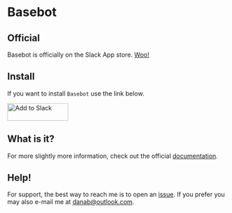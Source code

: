 # Basebot

## Official

Basebot is officially on the Slack App store. [Woo!](https://danab.github.io/basebot/)

## Install

If you want to install `Basebot` use the link below.

<a href="https://slack.com/oauth/authorize?client_id=347806718947.352926977719&scope=commands"><img alt="Add to Slack" height="40" width="139" src="https://platform.slack-edge.com/img/add_to_slack.png" srcset="https://platform.slack-edge.com/img/add_to_slack.png 1x, https://platform.slack-edge.com/img/add_to_slack@2x.png 2x" /></a>

## What is it?

For more slightly more information, check out the official [documentation](https://danab.github.io/basebot/).

## Help!

For support, the best way to reach me is to open an [issue](https://github.com/danab/basebot/issues). If you prefer you may also e-mail me at danab@outlook.com.
